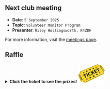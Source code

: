 ## Next club meeting
* **Date**: `5 September 2025`
* **Topic**: `Volunteer Monitor Program`
* **Presenter**: `Riley Hollingsworth, K4ZDH`

For more information, visit the [meetings page](/meetings.html).

## Raffle

<details>
  <summary><b>Click the ticket to see the prizes! <img src="/images/raffle-ticket.png" alt="raffle-ticket" width="90"></b></summary>
  <table>
    <tr>
        <th>1st prize</th>
        <th>2nd prize</th>
        <th>3rd prize</th>
        <th>4th prize</th>
        <th>5th prize</th>
    </tr>
    <tr>
        <td><img src="/meetings/2025/raffle/202509-1.jpg" alt="image"></td>
        <td><img src="/meetings/2025/raffle/202509-2.jpg" alt="image"></td>
        <td><img src="/meetings/2025/raffle/202509-3.png" alt="image"></td>
        <td><img src="/meetings/2025/raffle/202509-4.jpg" alt="image"></td>
        <td><img src="/meetings/2025/raffle/202509-5.jpg" alt="image"></td>
    </tr>
    <tr>
        <td>OneTigris MOLLE Pouch, Tactical Admin Pouch Belt EDC Tool Organizer Zippered Utility Waist Pack 7.5"x5"x2"</td>
        <td>Bucket Boss - Super Roll, Tool Bags - Original Series, Brown</td>
        <td>USB Tester 4-28V 7A LCD USB A&C Voltage Current Power Tester Multimeter, Fast Charge Detection Trigger Capacity Ripple Measurement, PD2.0/PD3.0, QC2.0/QC3.0</td>
        <td>Bluetooth-Compatible Musical Tesla Coil, Touchable Artificial Lightning Spark Gap Arc</td>
        <td>Intellitron TA-1317 17ft Stainless Steel Telescopic Antenna 3/8-24</td>
    </tr>
  </table>
</details>